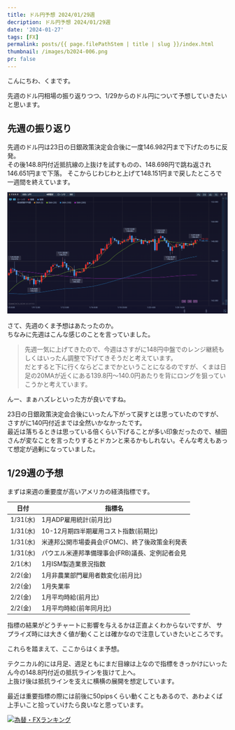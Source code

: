 ```yaml
---
title: ドル円予想 2024/01/29週
decription: ドル円予想 2024/01/29週
date: '2024-01-27'
tags: [FX]
permalink: posts/{{ page.filePathStem | title | slug }}/index.html
thumbnail: /images/b2024-006.png
pr: false
---
```


こんにちわ、くまです。

先週のドル円相場の振り返りつつ、1/29からのドル円について予想していきたいと思います。

## 先週の振り返り

先週のドル円は23日の日銀政策決定会合後に一度146.982円まで下げたのちに反発。<br/>
その後148.8円付近抵抗線の上抜けを試すものの、148.698円で跳ね返され146.651円まで下落。
そこからじわじわと上げて148.151円まで戻したところで一週間を終えています。

![](/images/b2024-006-01.png)

さて、先週のくま予想はあたったのか。<br/>
ちなみに先週はこんな感じのことを言っていました。

> 先週一気に上げてきたので、今週はさすがに148円中盤でのレンジ継続もしくはいったん調整で下げてきそうだと考えています。<br/>
> だとすると下に行くならどこまでかということになるのですが、くまは日足の20MAが近くにある139.8円～140.0円あたりを背にロングを狙っていこうかと考えています。

んー、まぁハズレといった方が良いですね。

23日の日銀政策決定会合後にいったん下がって戻すとは思っていたのですが、さすがに140円付近までは全然いかなかったです。<br/>
最近は落ちるときは思っている倍くらい下げることが多い印象だったので、植田さんが変なことを言ったりするとドカンと来るかもしれない。そんな考えもあって想定が過剰になっていました。


## 1/29週の予想

まずは来週の重要度が高いアメリカの経済指標です。

| 日付 | 指標名 |
| --- | --- |
| 1/31(水) | 1月ADP雇用統計(前月比) |
| 1/31(水) | 10-12月期四半期雇用コスト指数(前期比) |
| 1/31(水) | 米連邦公開市場委員会(FOMC)、終了後政策金利発表	|
| 1/31(水) | パウエル米連邦準備理事会(FRB)議長、定例記者会見 |
| 2/1(木) | 1月ISM製造業景況指数 |
| 2/2(金) | 1月非農業部門雇用者数変化(前月比)	 |
| 2/2(金) | 1月失業率 |
| 2/2(金) | 1月平均時給(前月比)	 |
| 2/2(金) | 1月平均時給(前年同月比)	 |

指標の結果がどうチャートに影響を与えるかは正直よくわからないですが、
サプライズ時には大きく値が動くことは確かなので注意していきたいところです。

これらを踏まえて、ここからはくま予想。

テクニカル的には月足、週足ともにまだ目線は上なので指標をきっかけにいったん今の148.8円付近の抵抗ラインを抜けて上へ。<br/>
上抜け後は抵抗ラインを支えに横横の展開を想定しています。

最近は重要指標の際には前後に50pipsくらい動くこともあるので、あわよくば上手いこと拾っていけたら良いなと思っています。



<a href="https://blog.with2.net/link/?id=2111205&cid=1532" title="為替・FXランキング"><img alt="為替・FXランキング" width="110" height="31" src="https://blog.with2.net/img/banner/c/banner_1/br_c_1532_1.gif"></a>